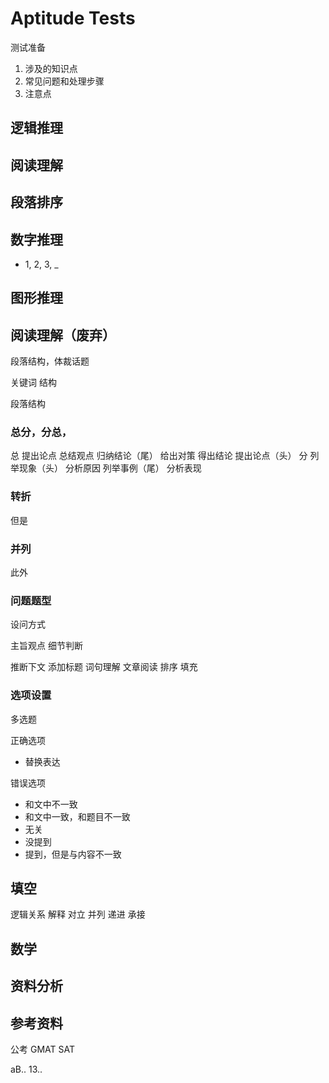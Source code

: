 # Aptitude Tests




测试准备
1. 涉及的知识点
2. 常见问题和处理步骤
3. 注意点


## 逻辑推理


## 阅读理解


## 段落排序


## 数字推理

+ 1, 2, 3, _

## 图形推理





## 阅读理解（废弃）


段落结构，体裁话题


关键词
结构


段落结构
### 总分，分总，
总
提出论点
总结观点
归纳结论（尾）
给出对策
得出结论
提出论点（头）
分
列举现象（头）
分析原因
列举事例（尾）
分析表现

### 转折

但是

### 并列

此外

### 问题题型

设问方式

主旨观点
细节判断

推断下文
添加标题
词句理解
文章阅读
排序
填充


### 选项设置



多选题

正确选项
+ 替换表达

错误选项
+ 和文中不一致
+ 和文中一致，和题目不一致
+ 无关
+ 没提到
+ 提到，但是与内容不一致

## 填空

逻辑关系
解释
对立
并列 递进 承接

## 数学

## 资料分析

## 参考资料

公考
GMAT
SAT

aB..
13..
